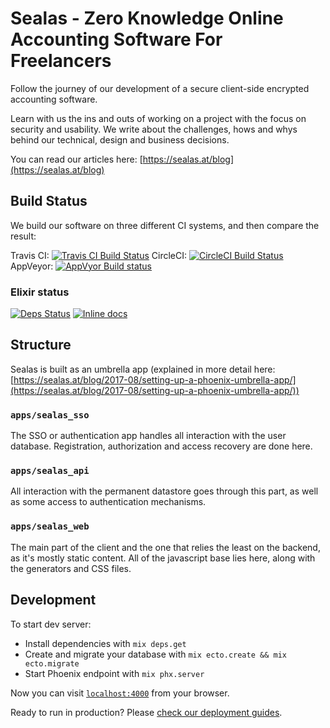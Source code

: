 # Sealas - Zero Knowledge Online Accounting Software For Freelancers

Follow the journey of our development of a secure client-side encrypted accounting software.

Learn with us the ins and outs of working on a project with the focus on security and usability.
We write about the challenges, hows and whys behind our technical, design and business decisions.

You can read our articles here: [https://sealas.at/blog](https://sealas.at/blog)

## Build Status

We build our software on three different CI systems, and then compare the result:

Travis CI: [![Travis CI Build Status](https://travis-ci.org/Brainsware/sealas.svg?branch=master)](https://travis-ci.org/Brainsware/sealas)
CircleCI: [![CircleCI Build Status](https://circleci.com/gh/Brainsware/sealas.svg?style=svg)](https://circleci.com/gh/Brainsware/sealas)
AppVeyor: [![AppVyor Build status](https://ci.appveyor.com/api/projects/status/va3txhnkajgnq82b/branch/master?svg=true)](https://ci.appveyor.com/project/Brainsware/sealas/branch/master)

### Elixir status

[![Deps Status](https://beta.hexfaktor.org/badge/all/github/Brainsware/sealas.svg)](https://beta.hexfaktor.org/github/Brainsware/sealas)
[![Inline docs](https://inch-ci.org/github/Brainsware/sealas.svg?branch=master&style=flat)](https://inch-ci.org/github/Brainsware/sealas)

## Structure

Sealas is built as an umbrella app (explained in more detail here: [https://sealas.at/blog/2017-08/setting-up-a-phoenix-umbrella-app/](https://sealas.at/blog/2017-08/setting-up-a-phoenix-umbrella-app/))

### `apps/sealas_sso`

The SSO or authentication app handles all interaction with the user database. Registration, authorization and access recovery are done here.

### `apps/sealas_api`

All interaction with the permanent datastore goes through this part, as well as some access to authentication mechanisms.

### `apps/sealas_web`

The main part of the client and the one that relies the least on the backend, as it's mostly static content. All of the javascript base lies here, along with the generators and CSS files.

## Development

To start dev server:

* Install dependencies with `mix deps.get`
* Create and migrate your database with `mix ecto.create && mix ecto.migrate`
* Start Phoenix endpoint with `mix phx.server`

Now you can visit [`localhost:4000`](http://localhost:4000) from your browser.

Ready to run in production? Please [check our deployment guides](http://www.phoenixframework.org/docs/deployment).
